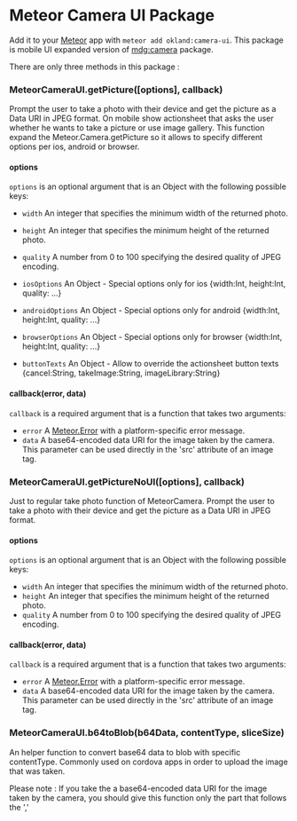 # Meteor Camera UI Package

Add it to your [Meteor](http://meteor.com) app with `meteor add okland:camera-ui`. This package is mobile UI expanded version of [mdg:camera](https://atmospherejs.com/mdg/camera) package.

There are only three methods in this package :


### MeteorCameraUI.getPicture([options], callback)

Prompt the user to take a photo with their device and get the picture as a Data URI in JPEG format.
On mobile show actionsheet that asks the user whether he wants to take a picture or use image gallery.
This function expand the Meteor.Camera.getPicture so it allows to specify different options per ios, android or browser.

#### options

`options` is an optional argument that is an Object with the following possible keys:

- `width` An integer that specifies the minimum width of the returned photo.
- `height` An integer that specifies the minimum height of the returned photo.
- `quality` A number from 0 to 100 specifying the desired quality of JPEG encoding.

- `iosOptions` An Object - Special options only for ios {width:Int, height:Int, quality: ...}
- `androidOptions` An Object - Special options only for android {width:Int, height:Int, quality: ...}
- `browserOptions` An Object - Special options only for browser {width:Int, height:Int, quality: ...}

- `buttonTexts` An Object - Allow to override the actionsheet button texts {cancel:String, takeImage:String, imageLibrary:String}

#### callback(error, data)

`callback` is a required argument that is a function that takes two arguments:

- `error` A [Meteor.Error](http://docs.meteor.com/#meteor_error) with a platform-specific error message.
- `data` A base64-encoded data URI for the image taken by the camera. This parameter can be used directly in the 'src' attribute of an image tag.




### MeteorCameraUI.getPictureNoUI([options], callback)

Just to regular take photo function of MeteorCamera.
Prompt the user to take a photo with their device and get the picture as a Data URI in JPEG format.

#### options

`options` is an optional argument that is an Object with the following possible keys:

- `width` An integer that specifies the minimum width of the returned photo.
- `height` An integer that specifies the minimum height of the returned photo.
- `quality` A number from 0 to 100 specifying the desired quality of JPEG encoding.

#### callback(error, data)

`callback` is a required argument that is a function that takes two arguments:

- `error` A [Meteor.Error](http://docs.meteor.com/#meteor_error) with a platform-specific error message.
- `data` A base64-encoded data URI for the image taken by the camera. This parameter can be used directly in the 'src' attribute of an image tag.



### MeteorCameraUI.b64toBlob(b64Data, contentType, sliceSize)

An helper function to convert base64 data to blob with specific contentType.
Commonly used on cordova apps in order to upload the image that was taken.

Please note :
If you take the a base64-encoded data URI for the image taken by the camera, you should give this function only the part that follows the ','